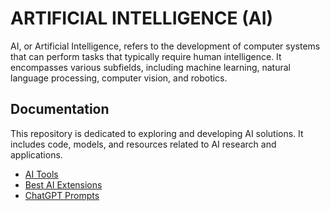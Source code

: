 # ARTIFICIAL INTELLIGENCE (AI)

AI, or Artificial Intelligence, refers to the development of computer systems that can perform tasks that typically require human intelligence. It encompasses various subfields, including machine learning, natural language processing, computer vision, and robotics.

## Documentation

This repository is dedicated to exploring and developing AI solutions. It includes code, models, and resources related to AI research and applications.

- [AI Tools](./ai.tools.md)
- [Best AI Extensions](./extensions.md)
- [ChatGPT Prompts](./chatgpt.prompts.md)
